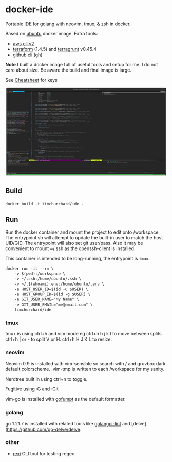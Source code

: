 # docker-ide

Portable IDE for golang with neovim, tmux, &amp; zsh in docker.

Based on [ubuntu](https://hub.docker.com/_/ubuntu) docker image. Extra tools:
- [aws cli v2](https://github.com/aws/aws-cli/tree/v2)
- [terraform](https://www.terraform.io/) (1.4.5) and [terragrunt](https://terragrunt.gruntwork.io/) v0.45.4
- github [cli](https://github.com/cli/cli) (gh)

**Note** I built a docker image full of useful tools and setup for me. I do not care about size. Be aware the build and final image is large.

See [Cheatsheet](./CHEATSHEET.md) for keys

![](debug.png)

## Build

`docker build -t timchurchard/ide .`

## Run

Run the docker container and mount the project to edit onto /workspace.  The entrypoint.sh will attempt to update the built-in user to match the host UID/GID.  The entrypoint will also set git user/pass.  Also it may be convenient to mount ~/.ssh as the openssh-client is installed.

This container is intended to be long-running, the entrypoint is `tmux`.

```shell
docker run -it --rm \
    -v $(pwd):/workspace \
    -v ~/.ssh:/home/ubuntu/.ssh \
    -v ~/.$(whoami).env:/home/ubuntu/.env \
    -e HOST_USER_ID=$(id -u $USER) \
    -e HOST_GROUP_ID=$(id -g $USER) \
    -e GIT_USER_NAME="My Name" \
    -e GIT_USER_EMAIL="me@email.com" \
    timchurchard/ide
```

### tmux

tmux is using ctrl+h and vim mode eg ctrl+h h j k l to move between splits.  ctrl+h | or - to split V or H.  ctrl+h H J K L to resize.

### neovim

Neovim 0.9 is installed with vim-sensible so search with / and gruvbox dark default colorscheme.  .vim-tmp is written to each /workspace for my sanity.

Nerdtree built in using ctrl+n to toggle.

Fugitive using :G and :Git

vim-go is installed with [gofumpt](https://github.com/mvdan/gofumpt) as the default formatter.

### golang

go 1.21.7 is installed with related tools like [golangci-lint](https://github.com/golangci/golangci-lint) and [delve](https://github.com/go-delve/delve.

### other

- [rexi](https://github.com/royreznik/rexi) CLI tool for testing regex
